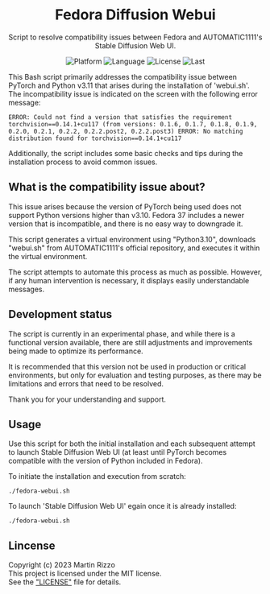 <h1 align="center">Fedora Diffusion Webui</h1>
<p align="center">Script to resolve compatibility issues between Fedora and AUTOMATIC1111's Stable Diffusion Web UI.</p>
<p align="center">
<img alt="Platform" src="https://img.shields.io/badge/platform-fedora linux-33F">
<img alt="Language" src="https://img.shields.io/badge/language-bash-22E">
<img alt="License"  src="https://img.shields.io/github/license/martin-rizzo/FedoraDiffusionWebui?color=11D">
<img alt="Last"     src="https://img.shields.io/github/last-commit/martin-rizzo/FedoraDiffusionWebui">
</p>

<!---
# Fedora Diffusion Webui
-->

This Bash script primarily addresses the compatibility issue between PyTorch
and Python v3.11 that arises during the installation of 'webui.sh'. The
incompatibility issue is indicated on the screen with the following error
message:

    ERROR: Could not find a version that satisfies the requirement torchvision==0.14.1+cu117 (from versions: 0.1.6, 0.1.7, 0.1.8, 0.1.9, 0.2.0, 0.2.1, 0.2.2, 0.2.2.post2, 0.2.2.post3) ERROR: No matching distribution found for torchvision==0.14.1+cu117 

Additionally, the script includes some basic checks and tips during the
installation process to avoid common issues.

## What is the compatibility issue about?

This issue arises because the version of PyTorch being used does not support
Python versions higher than v3.10. Fedora 37 includes a newer version that is
incompatible, and there is no easy way to downgrade it.

This script generates a virtual environment using "Python3.10", downloads
"webui.sh" from AUTOMATIC1111's official repository, and executes it within
the virtual environment.

The script attempts to automate this process as much as possible. However,
if any human intervention is necessary, it displays easily understandable
messages.

## Development status

The script is currently in an experimental phase, and while there is a functional version available, there are still adjustments and improvements being made to optimize its performance.

It is recommended that this version not be used in production or critical environments, but only for evaluation and testing purposes, as there may be limitations and errors that need to be resolved.

Thank you for your understanding and support.

## Usage

Use this script for both the initial installation and each subsequent attempt
to launch Stable Diffusion Web UI (at least until PyTorch becomes compatible
with the version of Python included in Fedora).

To initiate the installation and execution from scratch:

    ./fedora-webui.sh

To launch 'Stable Diffusion Web UI' egain once it is already installed:

    ./fedora-webui.sh

## Lincense

Copyright (c) 2023 Martin Rizzo  
This project is licensed under the MIT license.  
See the ["LICENSE"](LICENSE) file for details.
